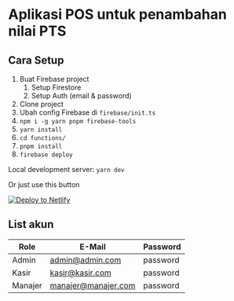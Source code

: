 # Aplikasi POS untuk penambahan nilai PTS

## Cara Setup

1. Buat Firebase project
   1. Setup Firestore
   1. Setup Auth (email & password)
2. Clone project
3. Ubah config Firebase di `firebase/init.ts`
4. `npm i -g yarn pnpm firebase-tools`
5. `yarn install`
6. `cd functions/`
7. `pnpm install`
8. `firebase deploy`

Local development server: `yarn dev`

Or just use this button

[![Deploy to Netlify](https://www.netlify.com/img/deploy/button.svg)](https://app.netlify.com/start/deploy?repository=https://github.com/EChristian48/POS-PTS)

## List akun

| Role    | E-Mail              | Password |
| ------- | ------------------- | -------- |
| Admin   | admin@admin.com     | password |
| Kasir   | kasir@kasir.com     | password |
| Manajer | manajer@manajer.com | password |
